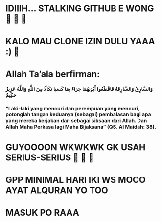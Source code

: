 # IDIIIH... STALKING GITHUB E WONG 🤣 🤣 🤣 

# KALO MAU CLONE IZIN DULU YAAA :) 🤗

# Allah Ta’ala berfirman:

### وَالسَّارِقُ وَالسَّارِقَةُ فَاقْطَعُوا أَيْدِيَهُمَا جَزَاءً بِمَا كَسَبَا نَكَالًا مِنَ اللَّهِ وَاللَّهُ عَزِيزٌ حَكِيمٌ

### “Laki-laki yang mencuri dan perempuan yang mencuri, potonglah tangan keduanya (sebagai) pembalasan bagi apa yang mereka kerjakan dan sebagai siksaan dari Allah. Dan Allah Maha Perkasa lagi Maha Bijaksana” (QS. Al Maidah: 38).

# GUYOOOON WKWKWK GK USAH SERIUS-SERIUS 🤣 🤣 🤣

# GPP MINIMAL HARI IKI WS MOCO AYAT ALQURAN YO TOO
# MASUK PO RAAA


<!--
**rifky290301/rifky290301** is a ✨ _special_ ✨ repository because its `README.md` (this file) appears on your GitHub profile.

Here are some ideas to get you started:

- 🔭 I’m currently working on ...
- 🌱 I’m currently learning ...
- 👯 I’m looking to collaborate on ...
- 🤔 I’m looking for help with ...
- 💬 Ask me about ...
- 📫 How to reach me: ...
- 😄 Pronouns: ...
- ⚡ Fun fact: ...
-->
